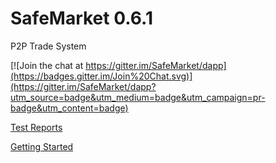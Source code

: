 # SafeMarket 0.6.1

P2P Trade System

[![Join the chat at https://gitter.im/SafeMarket/dapp](https://badges.gitter.im/Join%20Chat.svg)](https://gitter.im/SafeMarket/dapp?utm_source=badge&utm_medium=badge&utm_campaign=pr-badge&utm_content=badge)

[Test Reports](/reports/0.6.1/)

[Getting Started](https://github.com/SafeMarket/dapp/wiki/Getting-Started)